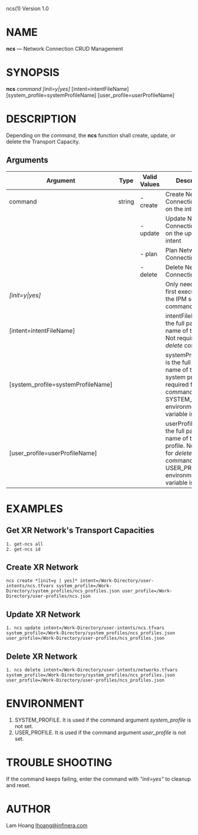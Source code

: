 ncs(1) Version 1.0 

NAME
====

**ncs** — Network Connection CRUD Management

SYNOPSIS
========

**ncs** *command* *[init=y|yes]* [intent=intentFileName] [system_profile=systemProfileName] [user_profile=userProfileName] 


DESCRIPTION
===========

Depending on the *command*, the **ncs** function shall create, update, or delete the Transport Capacity.


Arguments
-------

| Argument         |  Type     | Valid Values      | Description                   |
|------------------|-----------|-------------------|-------------------------------|
| command          |  string   | - create          | Create Network Connection based on the intent               |
|                  |           | - update          | Update Network Connection based on the updated intent               |
|                  |           | - plan          | Plan Network Connection               |
|                  |           | - delete          | Delete Network Connection               |
| *[init=y\|yes]*  |           |                   | Only need at the first execution of the IPM service commands      |
| [intent=intentFileName] |           |            | intentFileName is the full path file name of the intent. Not required for *delete* command      |
| [system_profile=systemProfileName] |   |         | systemProfileName is the full path file name of the system profile. No required for *delete* command or if the SYSTEM_PROFILE environment variable is set.    |
| [user_profile=userProfileName] |   |         | userProfileName is the full path file name of the user profile. No required for *delete* command or if the USER_PROFILE environment variable is set.    |

EXAMPLES
===========

Get XR Network's Transport Capacities
------
```
1. get-ncs all 
2. get-ncs id 
```

Create XR Network
------
```
ncs create *[init=y | yes]* intent=/Work-Directory/user-intents/ncs.tfvars system_profile=/Work-Directory/system_profiles/ncs_profiles.json user_profile=/Work-Directory/user-profiles/ncs.json
```

Update XR Network
------
```
1. ncs update intent=/Work-Directory/user-intents/ncs.tfvars system_profile=/Work-Directory/system_profiles/ncs_profiles.json user_profile=/Work-Directory/user-profiles/ncs_profiles.json
```
Delete XR Network
------
```
1. ncs delete intent=/Work-Directory/user-intents/networks.tfvars system_profile=/Work-Directory/system_profiles/ncs_profiles.json user_profile=/Work-Directory/user-profiles/ncs_profiles.json
```

ENVIRONMENT
===========

1. SYSTEM_PROFILE. It is used if the command argument *system_profile* is not set.
2. USER_PROFILE. It is used if the command argument *user_profile* is not set.


TROUBLE SHOOTING
====

If the command keeps failing, enter the command with *"init=yes"* to cleanup and reset.

AUTHOR
======

Lam Hoang <lhoang@infinera.com>